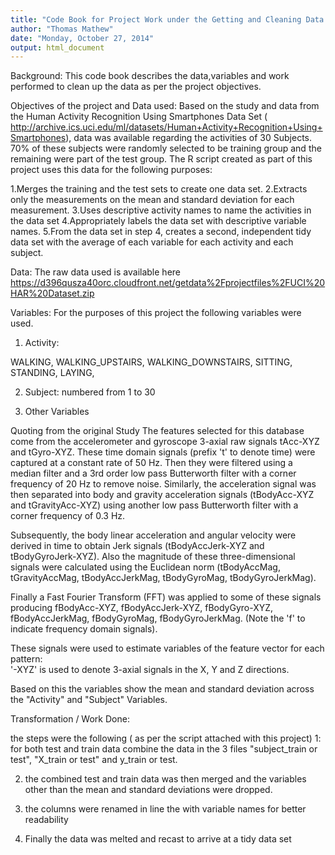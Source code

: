 ```yaml
---
title: "Code Book for Project Work under the Getting and Cleaning Data Course"
author: "Thomas Mathew"
date: "Monday, October 27, 2014"
output: html_document
---
```



Background:
This code book describes the data,variables and  work performed to clean up the data as per the project objectives. 

Objectives of the project and Data used:
Based on the study and data from the Human Activity Recognition Using Smartphones Data Set  ( http://archive.ics.uci.edu/ml/datasets/Human+Activity+Recognition+Using+Smartphones), data was available regarding the activities of 30 Subjects. 70% of these subjects were randomly selected to be training group and the remaining were part of the test group. The R script created as part of this project uses this data for the following purposes:

1.Merges the training and the test sets to create one data set.
2.Extracts only the measurements on the mean and standard deviation for each measurement. 
3.Uses descriptive activity names to name the activities in the data set
4.Appropriately labels the data set with descriptive variable names. 
5.From the data set in step 4, creates a second, independent tidy data set with the average of each variable for each activity and each subject.


Data:
The raw data used is available here
https://d396qusza40orc.cloudfront.net/getdata%2Fprojectfiles%2FUCI%20HAR%20Dataset.zip

Variables:
For the purposes of this project the following variables were used. 

1. Activity:

WALKING, 
WALKING_UPSTAIRS, 
WALKING_DOWNSTAIRS, 
SITTING, 
STANDING, 
LAYING, 


2. Subject: numbered from 1 to 30

3. Other Variables

Quoting from the original Study
The features selected for this database come from the accelerometer and gyroscope 3-axial raw signals tAcc-XYZ and tGyro-XYZ. These time domain signals (prefix 't' to denote time) were captured at a constant rate of 50 Hz. Then they were filtered using a median filter and a 3rd order low pass Butterworth filter with a corner frequency of 20 Hz to remove noise. Similarly, the acceleration signal was then separated into body and gravity acceleration signals (tBodyAcc-XYZ and tGravityAcc-XYZ) using another low pass Butterworth filter with a corner frequency of 0.3 Hz. 

Subsequently, the body linear acceleration and angular velocity were derived in time to obtain Jerk signals (tBodyAccJerk-XYZ and tBodyGyroJerk-XYZ). Also the magnitude of these three-dimensional signals were calculated using the Euclidean norm (tBodyAccMag, tGravityAccMag, tBodyAccJerkMag, tBodyGyroMag, tBodyGyroJerkMag). 

Finally a Fast Fourier Transform (FFT) was applied to some of these signals producing fBodyAcc-XYZ, fBodyAccJerk-XYZ, fBodyGyro-XYZ, fBodyAccJerkMag, fBodyGyroMag, fBodyGyroJerkMag. (Note the 'f' to indicate frequency domain signals). 

These signals were used to estimate variables of the feature vector for each pattern:  
'-XYZ' is used to denote 3-axial signals in the X, Y and Z directions.

Based on this the variables show the mean and standard deviation across the "Activity" and "Subject" Variables. 


Transformation / Work Done:

the steps were the following ( as per the script attached with this project)
1: for both test and train data combine the data in the 3 files "subject_train or test", "X_train or test"  and y_train or test.

2. the combined test and train data was then merged and the variables other than the mean and standard deviations were dropped. 

3. the columns were renamed in line the with variable names for better readability

4. Finally the data was melted and recast to arrive at a tidy data set
 
